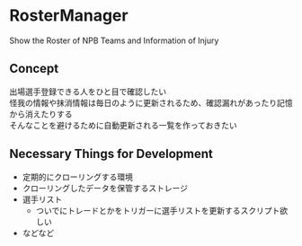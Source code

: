 # RosterManager
Show the Roster of NPB Teams and Information of Injury

## Concept
出場選手登録できる人をひと目で確認したい  
怪我の情報や抹消情報は毎日のように更新されるため、確認漏れがあったり記憶から消えたりする  
そんなことを避けるために自動更新される一覧を作っておきたい  

## Necessary Things for Development
- 定期的にクローリングする環境
- クローリングしたデータを保管するストレージ
- 選手リスト
  - ついでにトレードとかをトリガーに選手リストを更新するスクリプト欲しい
- などなど
